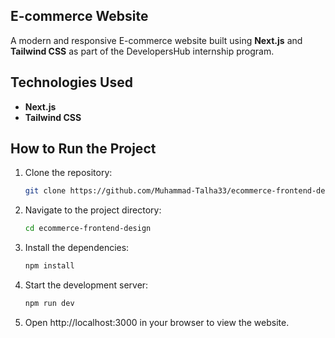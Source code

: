 ##  E-commerce Website

A modern and responsive E-commerce website built using **Next.js** and **Tailwind CSS** as part of the DevelopersHub internship program.

## Technologies Used

- **Next.js**
- **Tailwind CSS**

## How to Run the Project

1. Clone the repository:
   ```bash
   git clone https://github.com/Muhammad-Talha33/ecommerce-frontend-design.git

2. Navigate to the project directory:

    ```bash 
    cd ecommerce-frontend-design


3. Install the dependencies:

    ```bash 
    npm install


4. Start the development server:

    ```bash 
    npm run dev


5. Open http://localhost:3000 in your browser to view the website.
